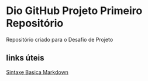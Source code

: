 # Dio GitHub Projeto Primeiro Repositório
Repositório criado para o Desafio de Projeto

## links úteis 
[Sintaxe Basica Markdown](https://wwww.markdownguide.org/basic-syntax/) 
